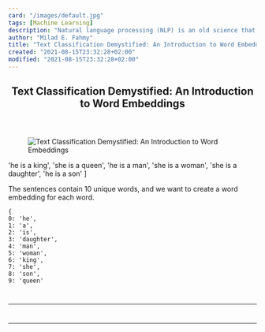 ```yaml
---
card: "/images/default.jpg"
tags: [Machine Learning]
description: "Natural language processing (NLP) is an old science that star"
author: "Milad E. Fahmy"
title: "Text Classification Demystified: An Introduction to Word Embeddings"
created: "2021-08-15T23:32:28+02:00"
modified: "2021-08-15T23:32:28+02:00"
---
```

<div class="site-wrapper">
<main id="site-main" class="site-main outer">
<div class="inner">
<article class="post-full post tag-machine-learning tag-nlp tag-neural-networks tag-data-science ">
<header class="post-full-header">
<h1 class="post-full-title">Text Classification Demystified: An Introduction to Word Embeddings</h1>
</header>
<figure class="post-full-image">
<picture>
<source media="(max-width: 700px)" sizes="1px" srcset="data:image/gif;base64,R0lGODlhAQABAIAAAAAAAP///yH5BAEAAAAALAAAAAABAAEAAAIBRAA7 1w">
<source media="(min-width: 701px)" sizes="(max-width: 800px) 400px,
(max-width: 1170px) 700px,
1400px" srcset="/news/content/images/size/w300/2020/01/head-image-word-embeddings_papr.jpg 300w,
/news/content/images/size/w600/2020/01/head-image-word-embeddings_papr.jpg 600w,
/news/content/images/size/w1000/2020/01/head-image-word-embeddings_papr.jpg 1000w,
/news/content/images/size/w2000/2020/01/head-image-word-embeddings_papr.jpg 2000w">
<img onerror="this.style.display='none'" src="/news/content/images/size/w2000/2020/01/head-image-word-embeddings_papr.jpg" alt="Text Classification Demystified: An Introduction to Word Embeddings">
</picture>
</figure>
<section class="post-full-content">
<div class="post-content">
'he is a king',
'she is a queen',
'he is a man',
'she is a woman',
'she is a daughter',
'he is a son'
]</code></pre><p>The sentences contain 10 unique words, and we want to create a word embedding for each word.</p><pre><code class="language-python">{
0: 'he',
1: 'a',
2: 'is',
3: 'daughter',
4: 'man',
5: 'woman',
6: 'king',
7: 'she',
8: 'son',
9: 'queen'
</div>
<hr>
<hr>
</section>
</article>
</div>
</main>
</div>
<!-- Google Tag Manager (noscript) -->
<!-- End Google Tag Manager (noscript) -->
